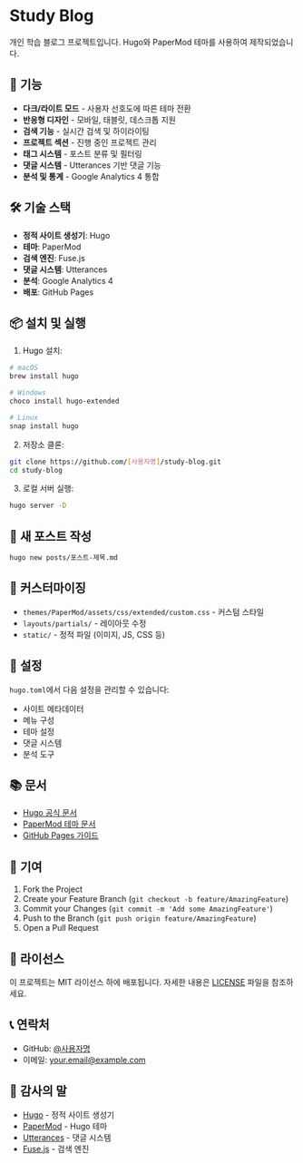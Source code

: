 # Study Blog

개인 학습 블로그 프로젝트입니다. Hugo와 PaperMod 테마를 사용하여 제작되었습니다.

## 🚀 기능

- **다크/라이트 모드** - 사용자 선호도에 따른 테마 전환
- **반응형 디자인** - 모바일, 태블릿, 데스크톱 지원
- **검색 기능** - 실시간 검색 및 하이라이팅
- **프로젝트 섹션** - 진행 중인 프로젝트 관리
- **태그 시스템** - 포스트 분류 및 필터링
- **댓글 시스템** - Utterances 기반 댓글 기능
- **분석 및 통계** - Google Analytics 4 통합

## 🛠️ 기술 스택

- **정적 사이트 생성기**: Hugo
- **테마**: PaperMod
- **검색 엔진**: Fuse.js
- **댓글 시스템**: Utterances
- **분석**: Google Analytics 4
- **배포**: GitHub Pages

## 📦 설치 및 실행

1. Hugo 설치:
```bash
# macOS
brew install hugo

# Windows
choco install hugo-extended

# Linux
snap install hugo
```

2. 저장소 클론:
```bash
git clone https://github.com/[사용자명]/study-blog.git
cd study-blog
```

3. 로컬 서버 실행:
```bash
hugo server -D
```

## 📝 새 포스트 작성

```bash
hugo new posts/포스트-제목.md
```

## 🎨 커스터마이징

- `themes/PaperMod/assets/css/extended/custom.css` - 커스텀 스타일
- `layouts/partials/` - 레이아웃 수정
- `static/` - 정적 파일 (이미지, JS, CSS 등)

## 🔧 설정

`hugo.toml`에서 다음 설정을 관리할 수 있습니다:

- 사이트 메타데이터
- 메뉴 구성
- 테마 설정
- 댓글 시스템
- 분석 도구

## 📚 문서

- [Hugo 공식 문서](https://gohugo.io/documentation/)
- [PaperMod 테마 문서](https://github.com/adityatelange/hugo-PaperMod/wiki)
- [GitHub Pages 가이드](https://docs.github.com/ko/pages)

## 🤝 기여

1. Fork the Project
2. Create your Feature Branch (`git checkout -b feature/AmazingFeature`)
3. Commit your Changes (`git commit -m 'Add some AmazingFeature'`)
4. Push to the Branch (`git push origin feature/AmazingFeature`)
5. Open a Pull Request

## 📄 라이선스

이 프로젝트는 MIT 라이선스 하에 배포됩니다. 자세한 내용은 [LICENSE](LICENSE) 파일을 참조하세요.

## 📞 연락처

- GitHub: [@사용자명](https://github.com/사용자명)
- 이메일: your.email@example.com

## 🙏 감사의 말

- [Hugo](https://gohugo.io/) - 정적 사이트 생성기
- [PaperMod](https://github.com/adityatelange/hugo-PaperMod) - Hugo 테마
- [Utterances](https://utteranc.es/) - 댓글 시스템
- [Fuse.js](https://fusejs.io/) - 검색 엔진 